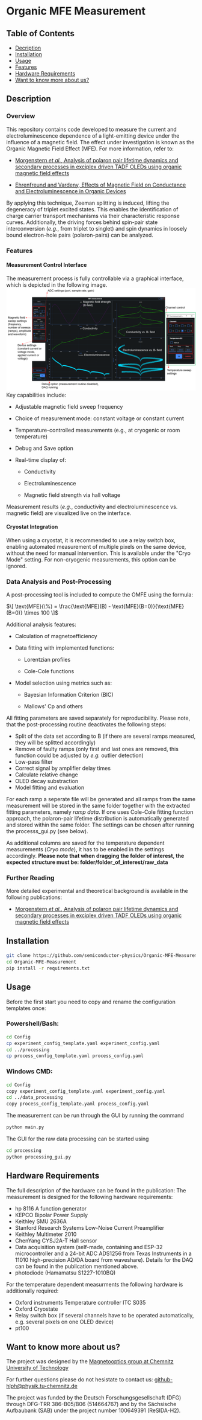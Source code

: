 # Organic MFE Measurement


## Table of Contents
- [Decription](#description)
- [Installation](#installation)
- [Usage](#usage)
- [Features](#features)
- [Hardware Requirements](#hardware-requirements)
- [Want to know more about us?](#want-to-know-more-about-us)

## Description
### Overview
This repository contains code developed to measure the current and electroluminescence dependence of a light-emitting device under the influence of a magnetic field. The effect under investigation is known as the Organic Magnetic Field Effect (MFE). For more information, refer to:

- [Morgenstern *et al.*, Analysis of polaron pair lifetime dynamics and secondary processes in exciplex driven TADF OLEDs using organic magnetic field effects](https://www.nature.com/articles/s41598-024-82060-z)

- [Ehrenfreund and Vardeny, Effects of Magnetic Field on Conductance and Electroluminescence in Organic Devices](https://onlinelibrary.wiley.com/doi/full/10.1002/ijch.201100120)

By applying this technique, Zeeman splitting is induced, lifting the degeneracy of triplet excited states. This enables the identification of charge carrier transport mechanisms via their characteristic response curves. Additionally, the driving forces behind spin-pair state interconversion (*e.g.*, from triplet to singlet) and spin dynamics in loosely bound electron-hole pairs (polaron-pairs) can be analyzed.

### Features
#### Measurement Control Interface

The measurement process is fully controllable via a graphical interface, which is depicted in the following image. 
![Bild-measurement-routine-frontend](assets/Hardware-frontend.png)
Key capabilities include:

- Adjustable magnetic field sweep frequency

- Choice of measurement mode: constant voltage or constant current

- Temperature-controlled measurements (e.g., at cryogenic or room temperature)

- Debug and Save option

- Real-time display of:

    - Conductivity

    - Electroluminescence

    - Magnetic field strength via hall voltage

Measurement results (*e.g.*, conductivity and electroluminescence vs. magnetic field) are visualized live on the interface.

#### Cryostat Integration
When using a cryostat, it is recommended to use a relay switch box, enabling automated measurement of multiple pixels on the same device, without the need for manual intervention. This is available under the "Cryo Mode" setting. For non-cryogenic measurements, this option can be ignored.

### Data Analysis and Post-Processing
A post-processing tool is included to compute the OMFE using the formula:

$\[
\text{MFE}(\%) = \frac{\text{MFE}(B) - \text{MFE}(B=0)}{\text{MFE}(B=0)} \times 100
\]$


Additional analysis features:

- Calculation of magnetoefficiency

- Data fitting with implemented functions:

    - Lorentzian profiles

    - Cole-Cole functions

- Model selection using metrics such as:

    - Bayesian Information Criterion (BIC)

    - Mallows' Cp and others


All fitting parameters are saved separately for reproducibility.
Please note, that the post-processing routine deactivates the following steps: 
- Split of the data set according to B (if there are several ramps measured, they will be splitted accordingly)
- Remove of faulty ramps (only first and last ones are removed, this function could be adjusted by *e.g.* outlier detection)
- Low-pass filter 
- Correct signal by amplifier delay times
- Calculate relative change 
- OLED decay substraction
- Model fitting and evaluation

For each ramp a seperate file will be generated and all ramps from the same measurement will be stored in the same folder together with the extracted fitting parameters, namely *ramp data*. If one uses Cole-Cole fitting function approach, the polaron-pair lifetime distribution is automatically generated and stored within the same folder. 
The settings can be chosen after running the processs_gui.py (see below).

As additional columns are saved for the temperature dependent measurements (*Cryo mode*), it has to be enabled in the settings accordingly. **Please note that when dragging the folder of interest, the expected structure must be: folder/folder_of_interest/raw_data**

### Further Reading
More detailed experimental and theoretical background is available in the following publications:

- [Morgenstern *et al.*, Analysis of polaron pair lifetime dynamics and secondary processes in exciplex driven TADF OLEDs using organic magnetic field effects](https://www.nature.com/articles/s41598-024-82060-z)


## Installation

```bash
git clone https://github.com/semiconductor-physics/Organic-MFE-Measurement.git
cd Organic-MFE-Measurement
pip install -r requirements.txt
```

## Usage

Before the first start you need to copy and rename the configuration templates once:

### Powershell/Bash:
```bash
cd Config
cp experiment_config_template.yaml experiment_config.yaml
cd ../processing
cp process_config_template.yaml process_config.yaml
```

### Windows CMD:
```bash
cd Config
copy experiment_config_template.yaml experiment_config.yaml
cd ../data_processing
copy process_config_template.yaml process_config.yaml
```


The measurement can be run through the GUI by running the command

```bash
python main.py
```

The GUI for the raw data processing can be started using

``` bash
cd processing
python processing_gui.py
```

## Hardware Requirements

The full description of the hardware can be found in the publication: 
The measurement is designed for the following hardware requirements: 
- hp 8116 A function generator 
- KEPCO Bipolar Power Supply 
- Keithley SMU 2636A 
- Stanford Research Systems Low-Noise Current Preamplifier 
- Keithley Multimeter 2010 
- ChenYang CYSJ2A-T Hall sensor 
- Data acquisition system (self-made, containing and ESP-32 microcontroller and a 24-bit ADC ADS1256 from Texas Instruments
in a 11010 high-precision AD/DA board from waveshare). Details for the DAQ can be found in the publication mentioned above.
- photodiode (Hamamatsu S1227-1010BQ)

For the temperature dependent measurments the following hardware is additionally required: 
- Oxford instruments Temperature controller ITC S035 
- Oxford Cryostate 
- Relay switch box (if several channels have to be operated automatically, e.g. several pixels on one OLED device)
- pt100 

## Want to know more about us?
The project was designed by the [Magnetooptics group at Chemnitz University of Technology](https://www.tu-chemnitz.de/MAIN/magnetooptik/index.html)

For further questions please do not hesistate to contact us: github-hlph@physik.tu-chemnitz.de

The project was funded by the Deutsch Forschungsgesellschaft (DFG) through DFG-TRR 386-B05/B06 (514664767) and by the Sächsische Aufbaubank (SAB) under the project number 100649391 (ReSIDA-H2). 
